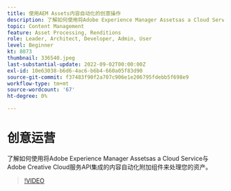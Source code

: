 ```yaml
---
title: 使用AEM Assets内容自动化的创意操作
description: 了解如何使用将Adobe Experience Manager Assetsas a Cloud Service与Adobe Creative Cloud服务API集成的内容自动化附加组件来处理您的资产。
topic: Content Management
feature: Asset Processing, Renditions
role: Leader, Architect, Developer, Admin, User
level: Beginner
kt: 8073
thumbnail: 336540.jpeg
last-substantial-update: 2022-09-02T00:00:00Z
exl-id: 10e63038-b6d6-4ac6-b6b4-660a05f83d90
source-git-commit: f37483f90f2a707c906e1e206795fdebb5f698e9
workflow-type: tm+mt
source-wordcount: '67'
ht-degree: 0%

---
```


# 创意运营

了解如何使用将Adobe Experience Manager Assetsas a Cloud Service与Adobe Creative Cloud服务API集成的内容自动化附加组件来处理您的资产。

>[!VIDEO](https://video.tv.adobe.com/v/336540?quality=12&learn=on)
